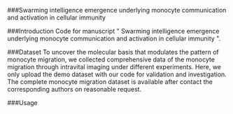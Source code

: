 ###Swarming intelligence emergence underlying monocyte communication and activation in cellular immunity 

###Introduction
Code for manuscript " Swarming intelligence emergence underlying monocyte communication and activation in cellular immunity ".

###Dataset
To uncover the molecular basis that modulates the pattern of monocyte migration, we collected comprehensive data of the monocyte migration through intravital imaging under different experiments. Here, we only upload the demo dataset with our code for validation and investigation. The complete monocyte migration dataset is available after contact the corresponding authors on reasonable request.

###Usage
